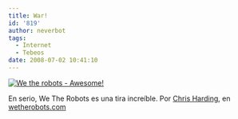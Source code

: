 ```yaml
---
title: War!
id: '819'
author: neverbot
tags:
  - Internet
  - Tebeos
date: 2008-07-02 10:41:10
---
```


[![We the robots - Awesome!](./wetherobots-awesome.jpg "We the robots - Awesome!")](http://www.wetherobots.com/2007/11/23/awesome/)

En serio, We The Robots es una tira increíble. Por [Chris Harding](http://www.chrisharding.net/), en [wetherobots.com](http://www.wetherobots.com/)